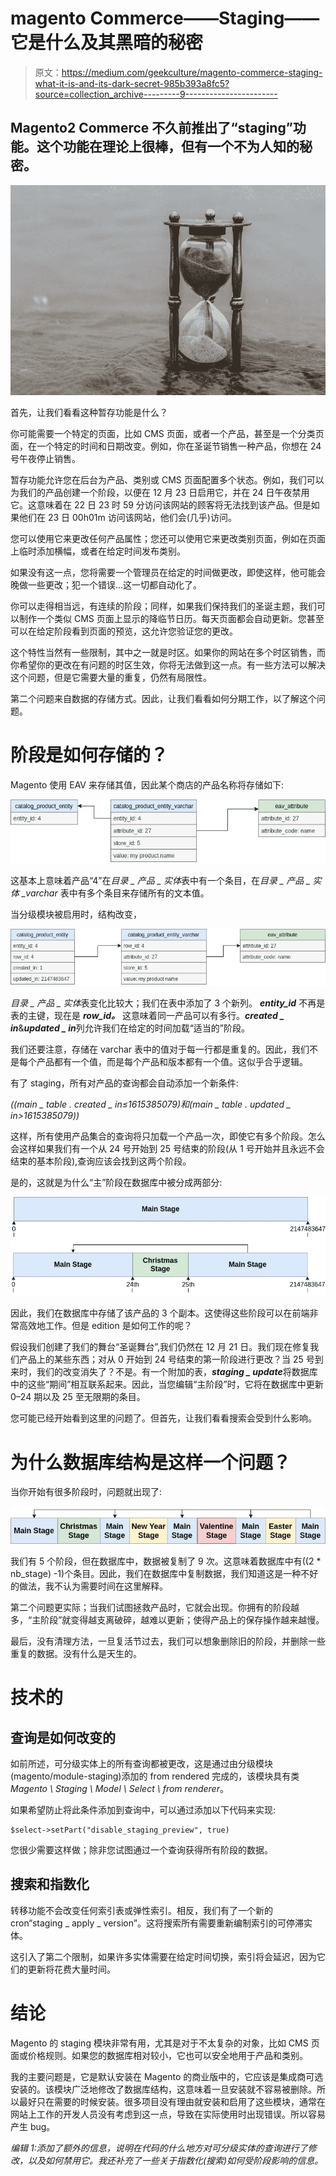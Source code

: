 # magento Commerce——Staging——它是什么及其黑暗的秘密

> 原文：<https://medium.com/geekculture/magento-commerce-staging-what-it-is-and-its-dark-secret-985b393a8fc5?source=collection_archive---------9----------------------->

## Magento2 Commerce 不久前推出了“staging”功能。这个功能在理论上很棒，但有一个不为人知的秘密。

![](img/e9e0335d40fc15a4017b093226abe1ed.png)

首先，让我们看看这种暂存功能是什么？

你可能需要一个特定的页面，比如 CMS 页面，或者一个产品，甚至是一个分类页面，在一个特定的时间和日期改变。例如，你在圣诞节销售一种产品，你想在 24 号午夜停止销售。

暂存功能允许您在后台为产品、类别或 CMS 页面配置多个状态。例如，我们可以为我们的产品创建一个阶段，以便在 12 月 23 日启用它，并在 24 日午夜禁用它。这意味着在 22 日 23 时 59 分访问该网站的顾客将无法找到该产品。但是如果他们在 23 日 00h01m 访问该网站，他们会(几乎)访问。

您可以使用它来更改任何产品属性；您还可以使用它来更改类别页面，例如在页面上临时添加横幅，或者在给定时间发布类别。

如果没有这一点，您将需要一个管理员在给定的时间做更改，即使这样，他可能会晚做一些更改；犯一个错误…这一切都自动化了。

你可以走得相当远，有连续的阶段；同样，如果我们保持我们的圣诞主题，我们可以制作一个类似 CMS 页面上显示的降临节日历。每天页面都会自动更新。您甚至可以在给定阶段看到页面的预览，这允许您验证您的更改。

这个特性当然有一些限制，其中之一就是时区。如果你的网站在多个时区销售，而你希望你的更改在有问题的时区生效，你将无法做到这一点。有一些方法可以解决这个问题，但是它需要大量的重复，仍然有局限性。

第二个问题来自数据的存储方式。因此，让我们看看如何分期工作，以了解这个问题。

# 阶段是如何存储的？

Magento 使用 EAV 来存储其值，因此某个商店的产品名称将存储如下:

![](img/fa0ad493d4932e244c5f28ae1a261a1e.png)

这基本上意味着产品“4”在*目录 _ 产品 _ 实体*表中有一个条目，在*目录 _ 产品 _ 实体 _varchar* 表中有多个条目来存储所有的文本值。

当分级模块被启用时，结构改变，

![](img/e0518c7a6b7850314575600fdf842972.png)

*目录 _ 产品 _ 实体*表变化比较大；我们在表中添加了 3 个新列。 ***entity_id*** 不再是表的主键，现在是 ***row_id。*** 这意味着同一产品可以有多行。***created _ in***&***updated _ in***列允许我们在给定的时间加载“适当的”阶段。

我们还要注意，存储在 varchar 表中的值对于每一行都是重复的。因此，我们不是每个产品都有一个值，而是每个产品和版本都有一个值。这似乎合乎逻辑。

有了 staging，所有对产品的查询都会自动添加一个新条件:

*((main _ table . created _ in≤1615385079)和(main _ table . updated _ in>1615385079))*

这样，所有使用产品集合的查询将只加载一个产品一次，即使它有多个阶段。怎么会这样如果我们有一个从 24 号开始到 25 号结束的阶段(从 1 号开始并且永远不会结束的基本阶段),查询应该会找到这两个阶段。

是的，这就是为什么“主”阶段在数据库中被分成两部分:

![](img/35fbc569a5ddbf3e7b79fa1b5f488570.png)

因此，我们在数据库中存储了该产品的 3 个副本。这使得这些阶段可以在前端非常高效地工作。但是 edition 是如何工作的呢？

假设我们创建了我们的舞台“圣诞舞台”,我们仍然在 12 月 21 日。我们现在修复我们产品上的某些东西；对从 0 开始到 24 号结束的第一阶段进行更改？当 25 号到来时，我们的改变消失了？不是。有一个附加的表，***staging _ update***将数据库中的这些“期间”相互联系起来。因此，当您编辑“主阶段”时，它将在数据库中更新 0–24 期以及 25 至无限期的条目。

您可能已经开始看到这里的问题了。但首先，让我们看看搜索会受到什么影响。

# 为什么数据库结构是这样一个问题？

当你开始有很多阶段时，问题就出现了:

![](img/a734db8160236be3cb9e50769dd44798.png)

我们有 5 个阶段，但在数据库中，数据被复制了 9 次。这意味着数据库中有((2 * nb_stage) -1)个条目。因此，我们在数据库中复制数据，我们知道这是一种不好的做法，我不认为需要时间在这里解释。

第二个问题更实际；当我们试图拯救产品时，它就会出现。你拥有的阶段越多，“主阶段”就变得越支离破碎，越难以更新；使得产品上的保存操作越来越慢。

最后，没有清理方法，一旦复活节过去，我们可以想象删除旧的阶段，并删除一些重复的数据。没有什么是天生的。

# 技术的

## 查询是如何改变的

如前所述，可分级实体上的所有查询都被更改，这是通过由分级模块(magento/module-staging)添加的 from rendered 完成的，该模块具有类*Magento \ Staging \ Model \ Select \ from renderer*。

如果希望防止将此条件添加到查询中，可以通过添加以下代码来实现:

```
$select->setPart("disable_staging_preview", true)
```

您很少需要这样做；除非您试图通过一个查询获得所有阶段的数据。

## 搜索和指数化

转移功能不会改变任何索引表或弹性索引。相反，我们有了一个新的 cron“staging _ apply _ version”。这将搜索所有需要重新编制索引的可停滞实体。

这引入了第二个限制，如果许多实体需要在给定时间切换，索引将会延迟，因为它们的更新将花费大量时间。

# 结论

Magento 的 staging 模块非常有用，尤其是对于不太复杂的对象，比如 CMS 页面或价格规则。如果您的数据库相对较小，它也可以安全地用于产品和类别。

我的主要问题是，它是默认安装在 Magento 的商业版中的，它应该是集成商可选安装的。该模块广泛地修改了数据库结构，这意味着一旦安装就不容易被删除。所以最好只在需要的时候安装。很多项目没有理由就安装和启用了这些模块，通常在网站上工作的开发人员没有考虑到这一点，导致在实际使用时出现错误。所以容易产生 bug。

*编辑 1:添加了额外的信息，说明在代码的什么地方对可分级实体的查询进行了修改，以及如何禁用它。我还补充了一些关于指数化(搜索)如何受阶段影响的信息。*